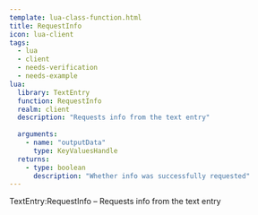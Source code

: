 ```yaml
---
template: lua-class-function.html
title: RequestInfo
icon: lua-client
tags:
  - lua
  - client
  - needs-verification
  - needs-example
lua:
  library: TextEntry
  function: RequestInfo
  realm: client
  description: "Requests info from the text entry"
  
  arguments:
    - name: "outputData"
      type: KeyValuesHandle
  returns:
    - type: boolean
      description: "Whether info was successfully requested"
---
```


<div class="lua__search__keywords">
TextEntry:RequestInfo &#x2013; Requests info from the text entry
</div>
